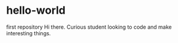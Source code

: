 # hello-world
first repository
Hi there. Curious student looking to code and make interesting things. 
